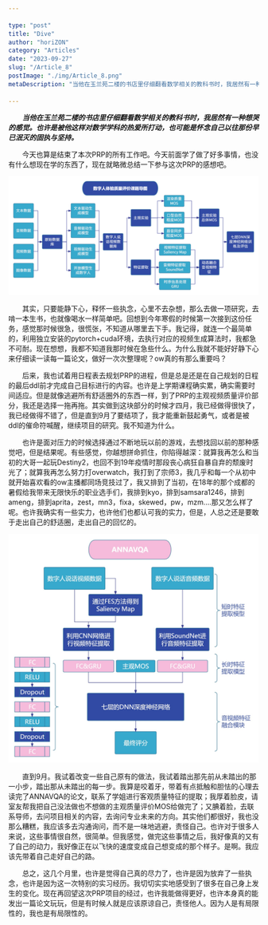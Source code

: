 ```yaml
---

type: "post"
title: "Dive"
author: "horiZON"
category: "Articles"
date: "2023-09-27"
slug: "/Article_8"
postImage: "./img/Article_8.png"
metaDescription: "当他在玉兰苑二楼的书店里仔细翻看数学相关的教科书时，我居然有一种想哭的感觉。也许是被他这样对数学学科的热爱所打动，也可能是怀念自己以往那份早已泯灭的固执与坚持。"

---
```


&emsp;&emsp;***当他在玉兰苑二楼的书店里仔细翻看数学相关的教科书时，我居然有一种想哭的感觉。也许是被他这样对数学学科的热爱所打动，也可能是怀念自己以往那份早已泯灭的固执与坚持。***

&emsp;&emsp;今天也算是结束了本次PRP的所有工作吧。今天前面学了做了好多事情，也没有什么想现在学的东西了，现在就略微总结一下参与这次PRP的感想吧。

![Dive](./img/Article_8.png)

&emsp;&emsp;其实，只要能静下心，释怀一些执念，心里不去杂想，那么去做一项研究，去啃一本生书，也就像喝水一样简单吧。回想到今年寒假的时候第一次接到这份任务，感觉那时候很急，很慌张，不知道从哪里去下手。我记得，就连一个最简单的，利用独立安装的pytorch+cuda环境，去执行对应的视频生成算法时，我都急不可耐。现在想想，我都不知道我那时候在急些什么。为什么我就不能好好静下心来仔细读一读每一篇论文，做好一次次整理呢？ow真的有那么重要吗？

&emsp;&emsp;后来，我也试着用日程表去规划PRP的进程，但是总是还是在自己规划的日程的最后ddl前才完成自己目标进行的内容。也许是上学期课程确实累，确实需要时间适应。但是就像逃避所有舒适圈外的东西一样，到了PRP的主观视频质量评价部分，我还是选择一拖再拖。其实做到这块部分的时候才四月，我已经做得很快了，我已经做得不错了，但是直到9月了要结项了，我才能重新鼓起勇气，或者是被ddl的催命符喊醒，继续项目的研究。我不知道为什么。

&emsp;&emsp;也许是面对压力的时候选择通过不断地玩以前的游戏，去想找回以前的那种感觉吧，但是结果呢。有些感觉，你越想拼命抓住，你陷得越深：就算我再怎么和当初的大哥一起玩Destiny2，也回不到19年疫情时那段丧心病狂自暴自弃的颓废时光了；就算我再怎么努力打overwatch，我打到了宗师3，我几乎和每一个从初中就开始喜欢看的ow主播都同场竞技过了，我又排到了当初，在18年的那个成都的暑假给我带来无限快乐的职业选手们，我排到kyo，排到samsara1246，排到ameng，排到aprita，zest，mn3，fixa，skewed，pw，mzm….那又怎么样了呢。也许我确实有一些实力，也许他们也都认可我的实力，但是，人总之还是要敢于走出自己的舒适圈，走出自己的回忆的。

![Dive_1](./img/Article_8_1.jpg)

&emsp;&emsp;直到9月。我试着改变一些自己原有的做法，我试着踏出那先前从未踏出的那一小步，踏出那从未踏出的每一步。我算是咬着牙，带着有点抵触和胆怯的心理去读完了ANNAVQA的论文，联系了学姐进行客观质量特征的提取；我厚着脸皮，请室友帮我把自己没法做也不想做的主观质量评价MOS给做完了；又腆着脸，去联系导师，去问项目相关的内容，去询问专业未来的方向。其实他们都很好，我也没那么糟糕，我应该多去沟通询问，而不是一味地逃避，责怪自己。也许对于很多人来说，这些事情很自然，很简单。但我感觉，做完这些事情之后，我好像真的又有了自己的动力，我好像正在以飞快的速度变成自己想变成的那个样子。是啊。我应该先带着自己走好自己的路。

&emsp;&emsp;总之，这几个月里，也许是觉得自己真的尽力了，也许是因为放弃了一些执念，也许是因为这一次特别的实习经历。我切切实实地感受到了很多在自己身上发生的变化。现在再回望这次PRP项目的经过，也许我能做得更好，也许本身真的能发出一篇论文玩玩，但是有时候人就是应该原谅自己，责怪他人。因为人是有局限性的，我也是有局限性的。
